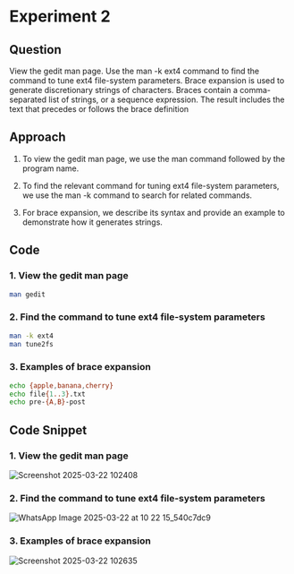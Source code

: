 # Experiment 2

## Question
View the gedit man page.
Use the man -k ext4 command to find the command to tune
ext4 file-system parameters.
Brace expansion is used to generate discretionary strings of
characters. Braces contain a comma-separated list of strings,
or a sequence expression. The result includes the text that
precedes or follows the brace definition

## Approach
1. To view the gedit man page, we use the man command followed by the program name.

2. To find the relevant command for tuning ext4 file-system parameters, we use the man -k command to search for related commands.

3. For brace expansion, we describe its syntax and provide an example to demonstrate how it generates strings.

## Code

### 1. View the gedit man page
```bash
man gedit
```

### 2. Find the command to tune ext4 file-system parameters
```bash
man -k ext4
man tune2fs
```

### 3. Examples of brace expansion
```bash
echo {apple,banana,cherry}
echo file{1..3}.txt
echo pre-{A,B}-post
```

## Code Snippet

### 1. View the gedit man page

![Screenshot 2025-03-22 102408](https://github.com/user-attachments/assets/8967c7fe-1986-4449-8b40-aeab95460735)

### 2. Find the command to tune ext4 file-system parameters

![WhatsApp Image 2025-03-22 at 10 22 15_540c7dc9](https://github.com/user-attachments/assets/3ca0fefe-f118-4d72-b693-7532e91d3f18)

### 3. Examples of brace expansion

![Screenshot 2025-03-22 102635](https://github.com/user-attachments/assets/4587f7fe-f571-4f7e-90e9-1b0e5069ef44)
